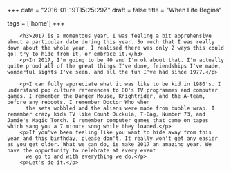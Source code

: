 +++
date = "2016-01-19T15:25:29Z"
draft = false
title = "When Life Begins"

tags = ['home']
+++


        <h3>2017 is a momentous year. I was feeling a bit apprehensive about a particular date during this year. So much that I was really down about the whole year. I realised there was only 2 ways this could go: try to hide from it, or embrace it.</h3>
        <p>In 2017, I'm going to be 40 and I'm ok about that. I'm actually quite proud all of the great things I've done, friendships I've made, wonderful sights I've seen, and all the fun I've had since 1977.</p>

        <p>I can fully appreciate what it was like to be kid in 1980's. I understand pop culture references to 80's TV programmes and computer games. I remember the Danger Mouse, Knightrider, and the A-team, before any reboots. I remember Doctor Who when
          the sets wobbled and the aliens were made from bubble wrap. I remember crazy kids TV like Count Duckula, T-Bag, Number 73, and Jamie's Magic Torch. I remember computer games that came on tapes which sang you a 7 minute song while they loaded.</p>
        <p>If you've been feeling like you want to hide away from this year and this birthday, please don't. It really won't get any easier as you get older. What we can do, is make 2017 an amazing year. We have the opportunity to celebrate at every event
          we go to and with everything we do.</p>
        <p>Let's do it.</p>
